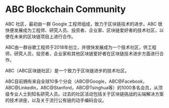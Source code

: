 # ABC Blockchain Community

ABC 社区，最初由一群 Google 工程师组成，致力于区块链技术的进步。ABC 很快便发展成为工程师、研究人员、投资者、企业家、区块链爱好者的技术社区，以便在未来的区块链项目上进行合作。

ABC由一群谷歌工程师于2018年创立，并很快发展成为一个技术社区，供工程师，研究人员，投资者，企业家和其他区块链爱好者在区块链技术进步方面进行合作。

ABC（ABC区块链社区）是一个致力于区块链进步的技术社区。

ABC目前拥有来自全球10多个分会（ABC@Google，ABC@Facebook，ABC@LinkedIn，ABC@Stanford，ABC@Tsinghua等）的1000多名会员，从顶级专业人士到知名研究人员。过去的社区活动包括关于区块链挑战的尖端解决方案的技术讲座，以及关于流行公有链的动手编码会议。
